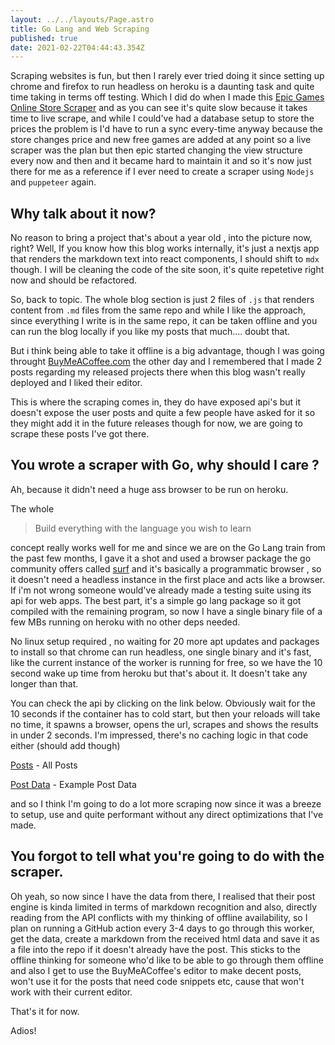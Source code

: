 ```yaml
---
layout: ../../layouts/Page.astro
title: Go Lang and Web Scraping
published: true
date: 2021-02-22T04:44:43.354Z
---
```


Scraping websites is fun, but then I rarely ever tried doing it since setting up chrome and firefox to run headless on heroku is a daunting task and quite time taking in terms off testing. Which I did do when I made this [Epic Games Online Store Scraper](games.siddharthgelera.com) and as you can see it's quite slow because it takes time to live scrape, and while I could've had a database setup to store the prices the problem is I'd have to run a sync every-time anyway because the store changes price and new free games are added at any point so a live scraper was the plan but then epic started changing the view structure every now and then and it became hard to maintain it and so it's now just there for me as a reference if I ever need to create a scraper using `Nodejs` and `puppeteer` again.

## Why talk about it now?

No reason to bring a project that's about a year old , into the picture now, right?
Well, If you know how this blog works internally, it's just a nextjs app that renders the markdown text into react components, I should shift to `mdx` though. I will be cleaning the code of the site soon, it's quite repetetive right now and should be refactored.

So, back to topic. The whole blog section is just 2 files of `.js` that renders content from `.md` files from the same repo and while I like the approach, since everything I write is in the same repo, it can be taken offline and you can run the blog locally if you like my posts that much.... doubt that.

But i think being able to take it offline is a big advantage, though I was going throught [BuyMeACoffee.com](https://buymeacoffee.com) the other day and I remembered that I made 2 posts regarding my released projects there when this blog wasn't really deployed and I liked their editor.

This is where the scraping comes in, they do have exposed api's but it doesn't expose the user posts and quite a few people have asked for it so they might add it in the future releases though for now, we are going to scrape these posts I've got there.

## You wrote a scraper with Go, why should I care ?

Ah, because it didn't need a huge ass browser to be run on heroku.

The whole

> Build everything with the language you wish to learn

concept really works well for me and since we are on the Go Lang train from the past few months, I gave it a shot and used a browser package the go community offers called [surf](https://github.com/headzoo/surf) and it's basically a programmatic browser , so it doesn't need a headless instance in the first place and acts like a browser. If i'm not wrong someone would've already made a testing suite using its api for web apps. The best part, it's a simple go lang package so it got compiled with the remaining program, so now I have a single binary file of a few MBs running on heroku with no other deps needed.

No linux setup required , no waiting for 20 more apt updates and packages to install so that chrome can run headless, one single binary and it's fast, like the current instance of the worker is running for free, so we have the 10 second wake up time from heroku but that's about it. It doesn't take any longer than that.

You can check the api by clicking on the link below. Obviously wait for the 10 seconds if the container has to cold start, but then your reloads will take no time, it spawns a browser, opens the url, scrapes and shows the results in under 2 seconds. I'm impressed, there's no caching logic in that code either (should add though)

[Posts](https://bmc-api-worker.herokuapp.com/posts) - All Posts

[Post Data](https://bmc-api-worker.herokuapp.com/posts/mailer-simple-e-mail-microservice) - Example Post Data

and so I think I'm going to do a lot more scraping now since it was a breeze to setup, use and quite performant without any direct optimizations that I've made.

## You forgot to tell what you're going to do with the scraper.

Oh yeah, so now since I have the data from there, I realised that their post engine is kinda limited in terms of markdown recognition and also, directly reading from the API conflicts with my thinking of offline availability, so I plan on running a GitHub action every 3-4 days to go through this worker, get the data, create a markdown from the received html data and save it as a file into the repo if it doesn't already have the post. This sticks to the offline thinking for someone who'd like to be able to go through them offline and also I get to use the BuyMeACoffee's editor to make decent posts, won't use it for the posts that need code snippets etc, cause that won't work with their current editor.

That's it for now.

Adios!
